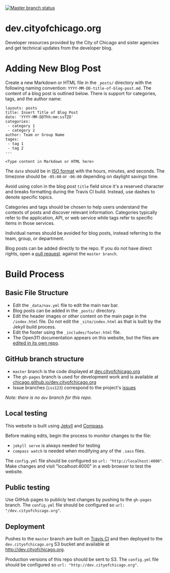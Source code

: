 [![Master branch status](https://img.shields.io/travis/Chicago/dev.cityofchicago.org/master.svg?style=flat-square)](https://travis-ci.org/Chicago/dev.cityofchicago.org)

# dev.cityofchicago.org

Developer resources provided by the City of Chicago and sister agencies and get technical updates from the developer blog.

# Adding New Blog Post

Create a new Markdown or HTML file in the `_posts/` directory with the following naming convention: `YYYY-MM-DD-title-of-blog-post.md`. The content of a blog post is outlined below. There is support for categories, tags, and the author name:

```
layouts: posts
title: Insert Title of Blog Post
date: 'YYYY-MM-DDThh:mm:ssTZD'
categories:
 - category 1
 - category 2
author: Team or Group Name
tages:
 - tag 1
 - tag 2
---

<Type content in Markdown or HTML here>
```

The `date` should be in [ISO format](https://www.w3.org/TR/NOTE-datetime) with the hours, minutes, and seconds. The timezone should be `-05:00` or `-06:00` depending on daylight savings time.

Avoid using colon in the blog post `title` field since it's a reserved character and breaks formatting during the Travis CI build. Instead, use dashes to denote specific topics.

Categories and tags should be chosen to help users understand the contexts of posts and discover relevant information. Categories typically refer to the application, API, or web service while tags refer to specific items in those services.

Individual names should be avoided for blog posts, instead referring to the team, group, or department.

Blog posts can be added directly to the repo. If you do not have direct rights, open a [pull request](https://help.github.com/articles/about-pull-requests/). against the `master branch`.

# Build Process

## Basic File Structure

  * Edit the `_data/nav.yml` file to edit the main nav bar.
  * Blog posts can be added in the `_posts/` directory. 
  * Edit the header images or other content on the main page in the `/index.html` file. Do not edit the `_site/index.html` as that is built by the Jekyll build process.
  * Edit the footer using the `_includes/footer.html` file.
  * The Open311 documentation appears on this website, but the files are [edited in its own repo](https://github.com/Chicago/open311-api-docs).

## GitHub branch structure

  * `master` branch is the code displayed at [dev.cityofchicago.org](http://dev.cityofchicago.org)
  * The `gh-pages` branch is used for development work and is available at [chicago.github.io/dev.cityofchicago.org](http://chicago.github.io/dev.cityofchicago.org)
  * Issue branches (`iss123`) correspond to the project's [issues](https://github.com/dev.cityofchicago.org/issues)

_Note: there is no `dev` branch for this repo._

## Local testing

This website is built using [Jekyll](https://jekyllrb.com/) and [Compass](http://foundation.zurb.com/).

Before making edits, begin the process to monitor changes to the file:

  * `jekyll serve` is always needed for testing
  * `compass watch` is needed when modifying any of the `.sass` files.

The `config.yml` file should be configured so `url: "http://localhost:4000"`. Make changes and visit "localhost:4000" in a web browser to test the website.

## Public testing

Use GitHub pages to publicly test changes by pushing to the `gh-pages` branch. The `config.yml` file should be configured so `url: "/dev.cityofchicago.org"`.

## Deployment

Pushes to the `master` branch are built on [Travis CI](https://travis-ci.org/Chicago/dev.cityofchicago.org) and then deployed to the `dev.cityofchicago.org` S3 bucket and available at http://dev.cityofchicago.org.

Production versions of this repo should be sent to S3. The `config.yml` file should be configured so `url: "http://dev.cityofchicago.org"`.
